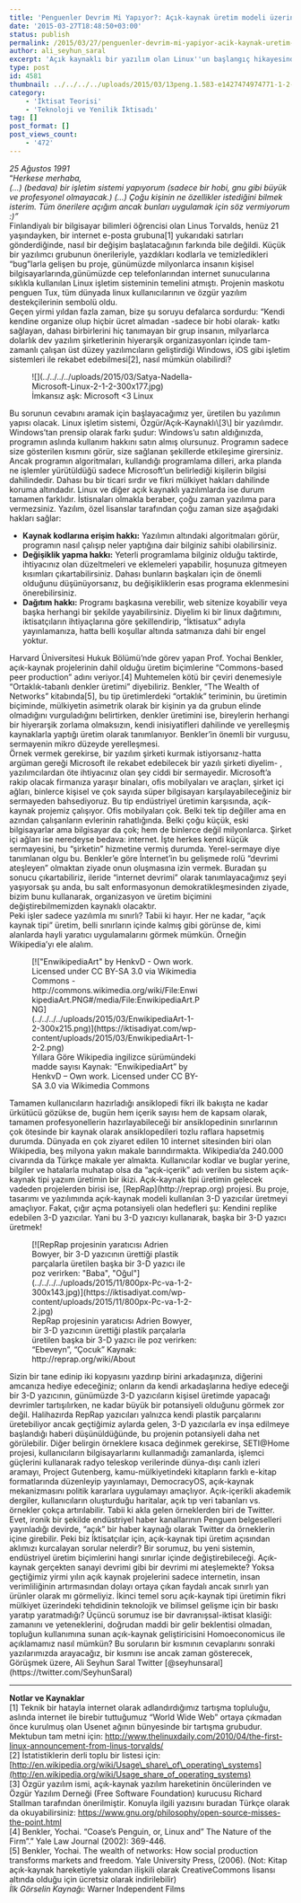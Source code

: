 ```yaml
---
title: 'Penguenler Devrim Mi Yapıyor?: Açık-kaynak üretim modeli üzerine'
date: '2015-03-27T18:48:50+03:00'
status: publish
permalink: /2015/03/27/penguenler-devrim-mi-yapiyor-acik-kaynak-uretim-modeli-uzerine-i
author: ali_seyhun_saral
excerpt: 'Açık kaynaklı bir yazılım olan Linux''un başlangıç hikayesinden yola çıkarak açık kaynaklı olmanın nerelere gidebileceği üzerine ufuk açan ve düşündüren bir yazı..'
type: post
id: 4581
thumbnail: ../../../../uploads/2015/03/13peng.1.583-e1427474974771-1-2-150x134.jpg
category:
    - 'İktisat Teorisi'
    - 'Teknoloji ve Yenilik İktisadı'
tag: []
post_format: []
post_views_count:
    - '472'
---
```

*25 Ağustos 1991*  
“*Herkese merhaba,*  
*(…) (bedava) bir işletim sistemi yapıyorum (sadece bir hobi, gnu gibi büyük ve profesyonel olmayacak.) (…) Çoğu kişinin ne özellikler istediğini bilmek isterim. Tüm önerilere açığım ancak bunları uygulamak için söz vermiyorum :)”*  
 Finlandiyalı bir bilgisayar bilimleri öğrencisi olan Linus Torvalds, henüz 21 yaşındayken, bir internet e-posta grubuna\[1\] yukarıdaki satırları gönderdiğinde, nasıl bir değişim başlatacağının farkında bile değildi. Küçük bir yazılımcı grubunun önerileriyle, yazdıkları kodlarla ve temizledikleri “bug”larla gelişen bu proje, günümüzde milyonlarca insanın kişisel bilgisayarlarında,günümüzde cep telefonlarından internet sunucularına sıklıkla kullanılan Linux işletim sisteminin temelini atmıştı. Projenin maskotu penguen Tux, tüm dünyada linux kullanıcılarının ve özgür yazılım destekçilerinin sembolü oldu.  
Geçen yirmi yıldan fazla zaman, bize şu soruyu defalarca sordurdu: “Kendi kendine organize olup hiçbir ücret almadan -sadece bir hobi olarak- katkı sağlayan, dahası birbirlerini hiç tanımayan bir grup insanın, milyarlarca dolarlık dev yazılım şirketlerinin hiyerarşik organizasyonları içinde tam-zamanlı çalışan üst düzey yazılımcıların geliştirdiği Windows, iOS gibi işletim sistemleri ile rekabet edebilmesi\[2\], nasıl mümkün olabilirdi?  
<figure aria-describedby="caption-attachment-4582" class="wp-caption alignright" id="attachment_4582" style="width: 300px">![](../../../../uploads/2015/03/Satya-Nadella-Microsoft-Linux-2-1-2-300x177.jpg)<figcaption class="wp-caption-text" id="caption-attachment-4582">İmkansız aşk: Microsoft &lt;3 Linux</figcaption></figure>  
Bu sorunun cevabını aramak için başlayacağımız yer, üretilen bu yazılımın yapısı olacak. Linux işletim sistemi, Özgür/Açık-Kaynaklı\[3\] bir yazılımdır. Windows’tan prensip olarak farkı şudur: Windows’u satın aldığınızda, programın aslında kullanım hakkını satın almış olursunuz. Programın sadece size gösterilen kısmını görür, size sağlanan şekillerde etkileşime girersiniz. Ancak programın algoritmaları, kullandığı programlama dilleri, arka planda ne işlemler yürütüldüğü sadece Microsoft’un belirlediği kişilerin bilgisi dahilindedir. Dahası bu bir ticari sırdır ve fikri mülkiyet hakları dahilinde koruma altındadır.  
Linux ve diğer açık kaynaklı yazılımlarda ise durum tamamen farklıdır. İstisnaları olmakla beraber, çoğu zaman yazılıma para vermezsiniz. Yazılım, özel lisanslar tarafından çoğu zaman size aşağıdaki hakları sağlar:

- **K****aynak kodların****a erişim hakkı:** Yazılımın altındaki algoritmaları görür, programın nasıl çalışıp neler yaptığına dair bilginiz sahibi olabilirsiniz.
- **Değişiklik yapma hakkı:** Yeterli programlama bilginiz olduğu taktirde, ihtiyacınız olan düzeltmeleri ve eklemeleri yapabilir, hoşunuza gitmeyen kısımları çıkartabilirsiniz. Dahası bunların başkaları için de önemli olduğunu düşünüyorsanız, bu değişikliklerin esas programa eklenmesini önerebilirsiniz.
- **Dağıtım hakkı:** Programı başkasına verebilir, web sitenize koyabilir veya başka herhangi bir şekilde yayabilirsiniz. Diyelim ki bir linux dağıtımını, iktisatçıların ihtiyaçlarına göre şekillendirip, “İktisatux” adıyla yayınlamanıza, hatta belli koşullar altında satmanıza dahi bir engel yoktur.

Harvard Üniversitesi Hukuk Bölümü’nde görev yapan Prof. Yochai Benkler, açık-kaynak projelerinin dahil olduğu üretim biçimlerine “Commons-based peer production” adını veriyor.\[4\] Muhtemelen kötü bir çeviri denemesiyle “Ortaklık-tabanlı denkler üretimi” diyebiliriz. Benkler, “The Wealth of Networks” kitabında\[5\], bu tip üretimlerdeki “ortaklık” teriminin, bu üretimin biçiminde, mülkiyetin asimetrik olarak bir kişinin ya da grubun elinde olmadığını vurguladığını belirtirken, denkler üretimini ise, bireylerin herhangi bir hiyerarşik zorlama olmaksızın, kendi inisiyatifleri dahilinde ve yerelleşmiş kaynaklarla yaptığı üretim olarak tanımlanıyor. Benkler’in önemli bir vurgusu, sermayenin mikro düzeyde yerelleşmesi.  
Örnek vermek gerekirse, bir yazılım şirketi kurmak istiyorsanız-hatta argüman gereği Microsoft ile rekabet edebilecek bir yazılı şirketi diyelim- , yazılımcılardan öte ihtiyacınız olan şey ciddi bir sermayedir. Microsoft’a rakip olacak firmanıza yaraşır binaları, ofis mobilyaları ve araçları, şirket içi ağları, binlerce kişisel ve çok sayıda süper bilgisayarı karşılayabileceğiniz bir sermayeden bahsediyoruz. Bu tip endüstriyel üretimin karşısında, açık-kaynak projemiz çalışıyor. Ofis mobilyaları çok. Belki tek tip değiller ama en azından çalışanların evlerinin rahatlığında. Belki çoğu küçük, eski bilgisayarlar ama bilgisayar da çok; hem de binlerce değil milyonlarca. Şirket içi ağları ise neredeyse bedava: internet. İşte herkes kendi küçük sermayesini, bu “şirketin” hizmetine vermiş durumda. Yerel-sermaye diye tanımlanan olgu bu. Benkler’e göre İnternet’in bu gelişmede rolü “devrimi ateşleyen” olmaktan ziyade onun oluşmasına izin vermek. Buradan şu sonucu çıkartabiliriz, ileride “internet devrimi” olarak tanımlayacağımız şeyi yaşıyorsak şu anda, bu salt enformasyonun demokratikleşmesinden ziyade, bizim bunu kullanarak, organizasyon ve üretim biçimini değiştirebilmemizden kaynaklı olacaktır.  
Peki işler sadece yazılımla mı sınırlı? Tabii ki hayır. Her ne kadar, “açık kaynak tipi” üretim, belli sınırların içinde kalmış gibi görünse de, kimi alanlarda hayli yaratıcı uygulamalarını görmek mümkün. Örneğin Wikipedia’yı ele alalım.  
<figure aria-describedby="caption-attachment-4578" class="wp-caption alignleft" id="attachment_4578" style="width: 300px">[!["EnwikipediaArt" by HenkvD - Own work. Licensed under CC BY-SA 3.0 via Wikimedia Commons - http://commons.wikimedia.org/wiki/File:EnwikipediaArt.PNG#/media/File:EnwikipediaArt.PNG](../../../../uploads/2015/03/EnwikipediaArt-1-2-300x215.png)](https://iktisadiyat.com/wp-content/uploads/2015/03/EnwikipediaArt-1-2-2.png)<figcaption class="wp-caption-text" id="caption-attachment-4578">Yıllara Göre Wikipedia ingilizce sürümündeki madde sayısı Kaynak: “EnwikipediaArt” by HenkvD – Own work. Licensed under CC BY-SA 3.0 via Wikimedia Commons</figcaption></figure>  
Tamamen kullanıcıların hazırladığı ansiklopedi fikri ilk bakışta ne kadar ürkütücü gözükse de, bugün hem içerik sayısı hem de kapsam olarak, tamamen profesyonellerin hazırlayabileceği bir ansiklopedinin sınırlarının çok ötesinde bir kaynak olarak ansiklopedileri tozlu raflara hapsetmiş durumda. Dünyada en çok ziyaret edilen 10 internet sitesinden biri olan Wikipedia, beş milyona yakın makale barındırmakta. Wikipedia’da 240.000 civarında da Türkçe makale yer almakta. Kullanıcılar kodlar ve buglar yerine, bilgiler ve hatalarla muhatap olsa da “açık-içerik” adı verilen bu sistem açık-kaynak tipi yazıım üretimin bir ikizi.  
Açık-kaynak tipi üretimin gelecek vadeden projelerden birisi ise, [RepRap](http://reprap.org) projesi. Bu proje, tasarımı ve yazılımında açık-kaynak modeli kullanılan 3-D yazıcılar üretmeyi amaçlıyor. Fakat, çığır açma potansiyeli olan hedefleri şu: Kendini replike edebilen 3-D yazıcılar. Yani bu 3-D yazıcıyı kullanarak, başka bir 3-D yazıcı üretmek!  
<figure aria-describedby="caption-attachment-4586" class="wp-caption alignright" id="attachment_4586" style="width: 300px">[![RepRap projesinin yaratıcısı Adrien Bowyer, bir 3-D yazıcının ürettiği plastik parçalarla üretilen başka bir 3-D yazıcı ile poz verirken: "Baba", "Oğul"](../../../../uploads/2015/11/800px-Pc-va-1-2-300x143.jpg)](https://iktisadiyat.com/wp-content/uploads/2015/11/800px-Pc-va-1-2-2.jpg)<figcaption class="wp-caption-text" id="caption-attachment-4586">RepRap projesinin yaratıcısı Adrien Bowyer, bir 3-D yazıcının ürettiği plastik parçalarla üretilen başka bir 3-D yazıcı ile poz verirken: “Ebeveyn”, “Çocuk” Kaynak: http://reprap.org/wiki/About</figcaption></figure>  
Sizin bir tane edinip iki kopyasını yazdırıp birini arkadaşınıza, diğerini amcanıza hediye edeceğiniz; onların da kendi arkadaşlarına hediye edeceği bir 3-D yazıcının, günümüzde 3-D yazıcıların kişisel üretimde yapacağı devrimler tartışılırken, ne kadar büyük bir potansiyeli olduğunu görmek zor değil. Halihazırda RepRap yazıcıları yalnızca kendi plastik parçalarını üretebiliyor ancak geçtiğimiz aylarda gelen, 3-D yazıcılarla ev inşa edilmeye başlandığı haberi düşünüldüğünde, bu projenin potansiyeli daha net görülebilir. Diğer belirgin örneklere kısaca değinmek gerekirse, SETI@Home projesi, kullanıcıların bilgisayarlarını kullanmadığı zamanlarda, işlemci güçlerini kullanarak radyo teleskop verilerinde dünya-dışı canlı izleri aramayı, Project Gutenberg, kamu-mülkiyetindeki kitapların farklı e-kitap formatlarında düzenleyip yayınlamayı, DemocracyOS, açık-kaynak mekanizmasını politik kararlara uygulamayı amaçlıyor. Açık-içerikli akademik dergiler, kullanıcıların oluşturduğu haritalar, açık tıp veri tabanları vs. örnekler çokça artırılabilir. Tabii ki akla gelen örneklerden biri de Twitter. Evet, ironik bir şekilde endüstriyel haber kanallarının Penguen belgeselleri yayınladığı devirde, “açık” bir haber kaynağı olarak Twitter da örneklerin içine girebilir.  
Peki biz İktisatçılar için, açık-kaynak tipi üretim açısından aklımızı kurcalayan sorular nelerdir? Bir sorumuz, bu yeni sistemin, endüstriyel üretim biçimlerini hangi sınırlar içinde değiştirebileceği. Açık-kaynak gerçekten sanayi devrimi gibi bir devrimi mi ateşlemekte? Yoksa geçtiğimiz yirmi yılın açık kaynak projelerini sadece internetin, insan verimliliğinin artırmasından dolayı ortaya çıkan faydalı ancak sınırlı yan ürünler olarak mı görmeliyiz. İkinci temel soru açık-kaynak tipi üretimin fikri mülkiyet üzerindeki tehdidinin teknolojik ve bilimsel gelişme için bir baskı yaratıp yaratmadığı? Üçüncü sorumuz ise bir davranışsal-iktisat klasiği: zamanını ve yeteneklerini, doğrudan maddi bir gelir beklentisi olmadan, topluğun kullanımına sunan açık-kaynak geliştiricisini Homoeconomicus ile açıklamamız nasıl mümkün?  
Bu soruların bir kısmının cevaplarını sonraki yazılarımızda arayacağız, bir kısmını ise ancak zaman gösterecek,  
Görüşmek üzere,  
Ali Seyhun Saral  
Twitter [@seyhunsaral](https://twitter.com/SeyhunSaral)

- - - - - -

**Notlar ve Kaynaklar**  
\[1\] Teknik bir hatayla internet olarak adlandırdığımız tartışma topluluğu, aslında internet ile birebir tuttuğumuz “World Wide Web” ortaya çıkmadan önce kurulmuş olan Usenet ağının bünyesinde bir tartışma grubudur. Mektubun tam metni için: http://www.thelinuxdaily.com/2010/04/the-first-linux-announcement-from-linus-torvalds/  
\[2\] İstatistiklerin derli toplu bir listesi için: [http://en.wikipedia.org/wiki/Usage\_share\_of\_operating\_systems](http://en.wikipedia.org/wiki/Usage_share_of_operating_systems)  
\[3\] Özgür yazılım ismi, açık-kaynak yazılım hareketinin öncülerinden ve Özgür Yazılım Derneği (Free Software Foundation) kurucusu Richard Stallman tarafından önerilmiştir. Konuyla ilgili yazısını buradan Türkçe olarak da okuyabilirsiniz: <https://www.gnu.org/philosophy/open-source-misses-the-point.html>  
\[4\] Benkler, Yochai. “Coase’s Penguin, or, Linux and” The Nature of the Firm”.” Yale Law Journal (2002): 369-446.  
\[5\] Benkler, Yochai. The wealth of networks: How social production transforms markets and freedom. Yale University Press, (2006). (Not: Kitap açık-kaynak hareketiyle yakından ilişkili olarak CreativeCommons lisansı altında olduğu için ücretsiz olarak indirilebilir)  
*İlk Görselin Kaynağı:* Warner Independent Films